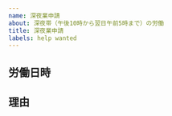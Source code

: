 ```yaml
---
name: 深夜業申請
about: 深夜帯（午後10時から翌日午前5時まで）の労働
title: 深夜業申請
labels: help wanted
---
```


<!--
このように囲まれている部分は編集時のみ見えるようになっています
「#」で始まる行は見出しです
同じように囲まれた説明文を読みながら
囲まれていない部分に文章を入力してください
-->

## 労働日時

<!--
深夜業をおこなう日付と時間帯を入力してください
（例）2020/01/21 22:00 から 翌 01:00 まで
-->

## 理由

<!--
なぜその手続をおこなうのか教えてください
（例）緊急性の高い業務をおこなうため
（例）深夜帯に待機する必要が生じたため
-->
